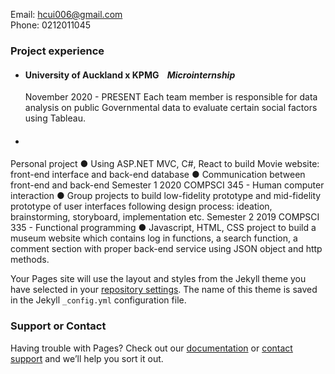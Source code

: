 Email: hcui006@gmail.com\
Phone: 0212011045

### Project experience
- #### University of Auckland x KPMG &nbsp;&nbsp;&nbsp;_Microinternship_
  November 2020 - PRESENT
  Each team member is responsible for data analysis on public Governmental data to evaluate certain social factors using Tableau.
- #### 



Personal project
● Using ASP.NET MVC, C#, React to build Movie website: front-end interface and
back-end database
● Communication between front-end and back-end
Semester 1 2020
COMPSCI 345 - Human computer interaction
● Group projects to build low-fidelity prototype and mid-fidelity prototype of user
interfaces following design process: ideation, brainstorming, storyboard,
implementation etc.
Semester 2 2019
COMPSCI 335 - Functional programming
● Javascript, HTML, CSS project to build a museum website which contains log in
functions, a search function, a comment section with proper back-end service
using JSON object and http methods.

Your Pages site will use the layout and styles from the Jekyll theme you have selected in your [repository settings](https://github.com/aorticstenosis/BITEME/settings). The name of this theme is saved in the Jekyll `_config.yml` configuration file.

### Support or Contact

Having trouble with Pages? Check out our [documentation](https://docs.github.com/categories/github-pages-basics/) or [contact support](https://github.com/contact) and we’ll help you sort it out.
